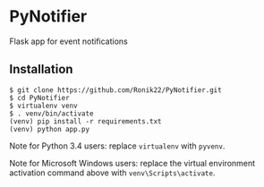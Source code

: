 # PyNotifier
Flask app for event notifications

Installation
------------


    $ git clone https://github.com/Ronik22/PyNotifier.git
    $ cd PyNotifier
    $ virtualenv venv
    $ . venv/bin/activate
    (venv) pip install -r requirements.txt
    (venv) python app.py

Note for Python 3.4 users: replace `virtualenv` with `pyvenv`.

Note for Microsoft Windows users: replace the virtual environment activation command above with `venv\Scripts\activate`.
